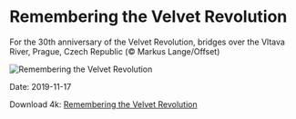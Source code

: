 # Remembering the Velvet Revolution

For the 30th anniversary of the Velvet Revolution, bridges over the Vltava River, Prague, Czech Republic (© Markus Lange/Offset)

![Remembering the Velvet Revolution](https://bing.com/th?id=OHR.VelvetRevolution_EN-US7419732836_UHD.jpg&rf=LaDigue_UHD.jpg&pid=hp&w=1024&h=576)

Date: 2019-11-17

Download 4k: [Remembering the Velvet Revolution](https://bing.com/th?id=OHR.VelvetRevolution_EN-US7419732836_UHD.jpg&rf=LaDigue_UHD.jpg&pid=hp&w=3840&h=2160)

